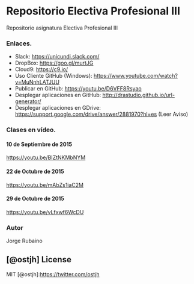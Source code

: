 # Repositorio Electiva Profesional III

Repositorio asignatura Electiva Profesional III

### Enlaces.

* Slack: https://unicundi.slack.com/
* DropBox: https://goo.gl/murtJG
* Cloud9: https://c9.io/
* Uso Cliente GitHub (Windows): https://www.youtube.com/watch?v=MuNnhLATJUU
* Publicar en GitHub: https://youtu.be/D6VFF8Rsyao
* Desplegar aplicaciones en GitHub: http://drastudio.github.io/url-generator/
* Desplegar aplicaciones en GDrive: https://support.google.com/drive/answer/2881970?hl=es (Leer Aviso)

### Clases en vídeo.

#### 10 de Septiembre de 2015

https://youtu.be/BIZtNKMbNYM

#### 22 de Octubre de 2015

https://youtu.be/mAbZs1iaC2M

#### 29 de Octubre de 2015

https://youtu.be/vLfxwf6WcDU

### Autor
Jorge Rubaino

[@ostjh]
License
----
MIT
[@ostjh]:https://twitter.com/ostjh
